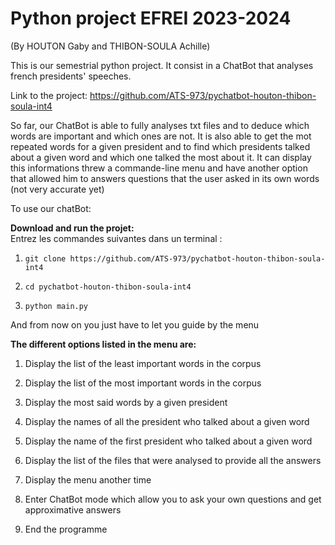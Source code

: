# Python project EFREI 2023-2024

(By HOUTON Gaby and THIBON-SOULA Achille)

This is our semestrial python project. It consist in a ChatBot that analyses french presidents' speeches.

Link to the project: https://github.com/ATS-973/pychatbot-houton-thibon-soula-int4

So far, our ChatBot is able to fully analyses txt files and to deduce which words are important and which ones are not. It is also able to get the mot repeated words for a given president and to find which presidents talked about a given word and which one talked the most about it. It can display this informations threw a commande-line menu and have another option that allowed him to answers questions that the user asked in its own words (not very accurate yet)

To use our chatBot:

**Download and run the projet:**   
Entrez les commandes suivantes dans un terminal :

1. ```git clone https://github.com/ATS-973/pychatbot-houton-thibon-soula-int4```

2. ```cd pychatbot-houton-thibon-soula-int4```

3. ```python main.py```

And from now on you just have to let you guide by the menu


**The different options listed in the menu are:**

1. Display the list of the least important words in the corpus

2. Display the list of the most important words in the corpus

3. Display the most said words by a given president

4. Display the names of all the president who talked about a given word

5. Display the name of the first president who talked about a given word

6. Display the list of the files that were analysed to provide all the answers

7. Display the menu another time

8. Enter ChatBot mode which allow you to ask your own questions and get approximative answers

9. End the programme